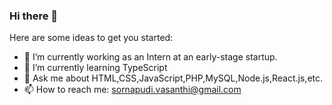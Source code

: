 ### Hi there 👋



Here are some ideas to get you started:

- 🔭 I’m currently working as an Intern at an early-stage startup.
- 🌱 I’m currently learning  TypeScript
- 💬 Ask me about HTML,CSS,JavaScript,PHP,MySQL,Node.js,React.js,etc.
- 📫 How to reach me: sornapudi.vasanthi@gmail.com

